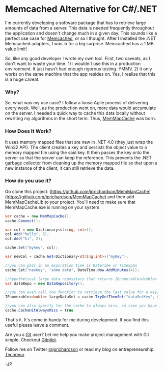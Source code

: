 <!--
author: JP
publish: Fri Jan 21 2011 19:25:07 GMT-0600 (CST)
status: publish
type: post
link: https://procbits.wordpress.com/2011/01/21/memcached-alternative-for-c-net/
tags: C#
slug: 2011/01/21/memcached-alternative-for-c-net
-->

Memcached Alternative for C#/.NET
=================================

I'm currently developing a software package that has to retrieve large
amounts of data from a server. This data is needed frequently throughout
the application and doesn't change much in a given day. This sounds like
a perfect use case for
[Memcached](http://en.wikipedia.org/wiki/Memcached), or so I thought.
After I installed the .NET Memcached adapters, I was in for a big
surprise. Memcached has a 1 MB value limit!

So, like any good developer I wrote my own tool. First, two caveats, as
I don't want to waste your time. 1) I wouldn't use this in a production
environment. It just hasn't had enough rigorous testing. YMMV. 2) It
only works on the same machine that the app resides on. Yes, I realize
that this is a huge caveat.

### Why?

So, what was my use case? I follow a loose Agile process of delivering
every week. Well, as the production went on, more data would accumulate
on the server. I needed a quick way to cache this data locally without
rewriting my algorithms in the short term. Thus,
[MemMapCache](https://github.com/jprichardson/MemMapCache) was born.

### How Does It Work?

It uses memory mapped files that are new in .NET 4.0 (they just wrap the
Win32 API). The client creates a key and persists the object value to a
memory mapped file using the said key. It then passes the key onto the
server so that the server can keep the reference. This prevents the .NET
garbage collector from cleaning up the memory mapped file so that upon a
new instance of the client, it can still retrieve the data.

### How do you use it?

Go clone this project:
[https://github.com/jprichardson/MemMapCache](https://github.com/jprichardson/MemMapCache)
and then add MemMapCacheLib to your project. You'll need to make sure
that MemMapCache.exe is running on your system.

```csharp
var cache = new MemMapCache();
cache.Connect();

var col = new Dictionary<string, int>();
col.Add("hello", 5);
col.Add("hi", 2);

cache.Set("myKey", col);

var newCol = cache.Get<Dictionary<string,int>>("myKey");

//you can pass in an expiration time as DateTime or TimeSpan
cache.Set("newKey", "some data", DateTime.Now.AddMinutes(4)); 

//hypothetical large data repository that returns IEnumerable<double>
var dataRepo = new DataRepository(); 

//you can even call one function to retrieve the last value for a key, if it doesn't exist set a new value
IEnumerable<double> largeDataSet = cache.TryGetThenSet("dataSetKey", () => dataRepo.LoadLargeDataSet());

//you can also specify for the cache to always miss, in case you have it deeply embedded in your code and you want to run unit tests that aren't cache dependent
cache.CacheHitAlwaysMiss = true
```

That's it. It's come in handy for me during development. If you find
this useful please leave a comment.

Are you a [Git](http://gitpilot.com) user? Let me help you make project
management with Git simple. Checkout [Gitpilot](http://gitpilot.com).

Follow me on Twitter [@jprichardson](http://twitter.com/jprichardson) or
read my blog on entrepreneurship: [Techneur](http://techneur.com)

-JP
